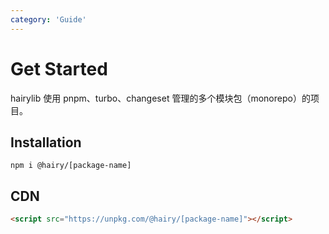 ```yaml
---
category: 'Guide'
---
```

# Get Started

hairylib 使用 pnpm、turbo、changeset 管理的多个模块包（monorepo）的项目。

## Installation

```
npm i @hairy/[package-name]
```

## CDN

```html
<script src="https://unpkg.com/@hairy/[package-name]"></script>
```
